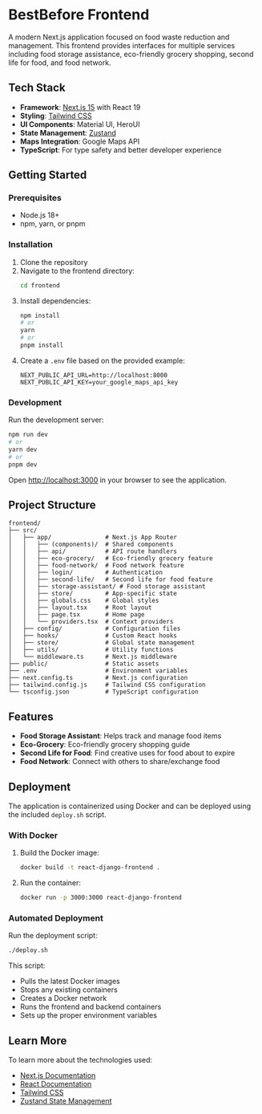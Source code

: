 # BestBefore Frontend

A modern Next.js application focused on food waste reduction and management. This frontend provides interfaces for multiple services including food storage assistance, eco-friendly grocery shopping, second life for food, and food network.

## Tech Stack

- **Framework**: [Next.js 15](https://nextjs.org/) with React 19
- **Styling**: [Tailwind CSS](https://tailwindcss.com/)
- **UI Components**: Material UI, HeroUI
- **State Management**: [Zustand](https://github.com/pmndrs/zustand)
- **Maps Integration**: Google Maps API
- **TypeScript**: For type safety and better developer experience

## Getting Started

### Prerequisites

- Node.js 18+ 
- npm, yarn, or pnpm

### Installation

1. Clone the repository
2. Navigate to the frontend directory:
   ```bash
   cd frontend
   ```
3. Install dependencies:
   ```bash
   npm install
   # or
   yarn
   # or
   pnpm install
   ```
4. Create a `.env` file based on the provided example:
   ```
   NEXT_PUBLIC_API_URL=http://localhost:8000
   NEXT_PUBLIC_API_KEY=your_google_maps_api_key
   ```

### Development

Run the development server:

```bash
npm run dev
# or
yarn dev
# or
pnpm dev
```

Open [http://localhost:3000](http://localhost:3000) in your browser to see the application.

## Project Structure

```
frontend/
├── src/
│   ├── app/               # Next.js App Router
│   │   ├── (components)/  # Shared components
│   │   ├── api/           # API route handlers
│   │   ├── eco-grocery/   # Eco-friendly grocery feature
│   │   ├── food-network/  # Food network feature
│   │   ├── login/         # Authentication
│   │   ├── second-life/   # Second life for food feature
│   │   ├── storage-assistant/ # Food storage assistant
│   │   ├── store/         # App-specific state
│   │   ├── globals.css    # Global styles
│   │   ├── layout.tsx     # Root layout
│   │   ├── page.tsx       # Home page
│   │   └── providers.tsx  # Context providers
│   ├── config/            # Configuration files
│   ├── hooks/             # Custom React hooks
│   ├── store/             # Global state management 
│   ├── utils/             # Utility functions
│   └── middleware.ts      # Next.js middleware
├── public/                # Static assets
├── .env                   # Environment variables
├── next.config.ts         # Next.js configuration
├── tailwind.config.js     # Tailwind CSS configuration
└── tsconfig.json          # TypeScript configuration
```

## Features

- **Food Storage Assistant**: Helps track and manage food items
- **Eco-Grocery**: Eco-friendly grocery shopping guide
- **Second Life for Food**: Find creative uses for food about to expire
- **Food Network**: Connect with others to share/exchange food

## Deployment

The application is containerized using Docker and can be deployed using the included `deploy.sh` script.

### With Docker

1. Build the Docker image:
   ```bash
   docker build -t react-django-frontend .
   ```

2. Run the container:
   ```bash
   docker run -p 3000:3000 react-django-frontend
   ```

### Automated Deployment

Run the deployment script:
```bash
./deploy.sh
```

This script:
- Pulls the latest Docker images
- Stops any existing containers
- Creates a Docker network
- Runs the frontend and backend containers
- Sets up the proper environment variables

## Learn More

To learn more about the technologies used:

- [Next.js Documentation](https://nextjs.org/docs)
- [React Documentation](https://react.dev/)
- [Tailwind CSS](https://tailwindcss.com/docs)
- [Zustand State Management](https://docs.pmnd.rs/zustand/getting-started/introduction)
